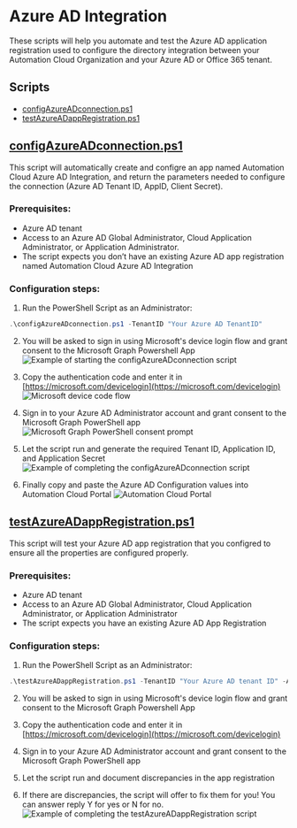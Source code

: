 # Azure AD Integration
These scripts will help you automate and test the Azure AD application registration used to configure the directory integration between your Automation Cloud Organization and your Azure AD or Office 365 tenant.

## Scripts
- [configAzureADconnection.ps1](##configAzureADconnection.ps1)
- [testAzureADappRegistration.ps1](##testAzureADappRegistration.ps1)

## [configAzureADconnection.ps1](configAzureADconnection.ps1)
This script will automatically create and configre an app named Automation Cloud Azure AD Integration, and return the parameters needed to configure the connection (Azure AD Tenant ID, AppID, Client Secret).

### Prerequisites: 
- Azure AD tenant 
- Access to an Azure AD Global Administrator, Cloud Application Administrator, or Application Administrator. 
- The script expects you don’t have an existing Azure AD app registration named Automation Cloud Azure AD Integration

### Configuration steps: 
1. Run the PowerShell Script as an Administrator:
```Powershell
.\configAzureADconnection.ps1 -TenantID "Your Azure AD TenantID"
```
2. You will be asked to sign in using Microsoft's device login flow and grant consent to the Microsoft Graph Powershell App
![Example of starting the configAzureADconnection script](/media/configPSexample1.png)


3. Copy the authentication code and enter it in [https://microsoft.com/devicelogin](https://microsoft.com/devicelogin)
![Microsoft device code flow](/media/msDeviceCode.png)

4. Sign in to your Azure AD Administrator account and grant consent to the Microsoft Graph PowerShell app
![Microsoft Graph PowerShell consent prompt](/media/msGraphPSConsent.png)

5. Let the script run and generate the required Tenant ID, Application ID, and Application Secret
![Example of completing the configAzureADconnection script](/media/configPSexample1.png)

6. Finally copy and paste the Azure AD Configuration values into Automation Cloud Portal
![Automation Cloud Portal](/media/automationCloudPortal.png)


## [testAzureADappRegistration.ps1](testAzureADappRegistration.ps1)
This script will test your Azure AD app registration that you configred to ensure all the properties are configured properly.

### Prerequisites: 
- Azure AD tenant 
- Access to an Azure AD Global Administrator, Cloud Application Administrator, or Application Administrator
- The script expects you have an existing Azure AD App Registration

### Configuration steps: 
1. Run the PowerShell Script as an Administrator:
```Powershell
.\testAzureADappRegistration.ps1 -TenantID "Your Azure AD tenant ID" -AppId "Your Automation Cloud Azure AD Integration application ID"
```

2. You will be asked to sign in using Microsoft's device login flow and grant consent to the Microsoft Graph Powershell App

3. Copy the authentication code and enter it in [https://microsoft.com/devicelogin](https://microsoft.com/devicelogin)

4. Sign in to your Azure AD Administrator account and grant consent to the Microsoft Graph PowerShell app

5. Let the script run and document discrepancies in the app registration

6. If there are discrepancies, the script will offer to fix them for you! You can answer reply Y for yes or N for no.
![Example of completing the testAzureADappRegistration script](/media/configPSexample1.png)
